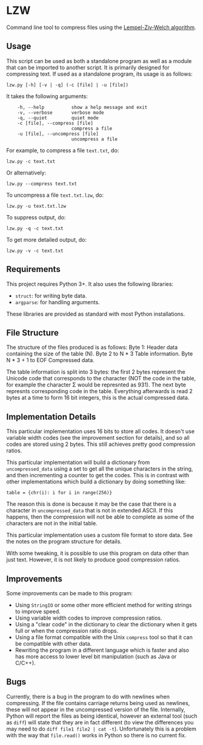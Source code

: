 # LZW

Command line tool to compress files using the [Lempel-Ziv-Welch
algorithm](https://en.wikipedia.org/wiki/Lempel%E2%80%93Ziv%E2%80%93Welch).

## Usage

This script can be used as both a standalone program as well as a module
that can be imported to another script. It is primarily designed for
compressing text. If used as a standalone program, its usage is as follows:

```
lzw.py [-h] [-v | -q] (-c [file] | -u [file])
```

It takes the following arguments:

```
    -h, --help          show a help message and exit
    -v, --verbose       verbose mode
    -q, --quiet         quiet mode
    -c [file], --compress [file]
                        compress a file
    -u [file], --uncompress [file]
                        uncompress a file
```

For example, to compress a file `text.txt`, do:

```
lzw.py -c text.txt
```

Or alternatively:

```
lzw.py --compress text.txt
```

To uncompress a file `text.txt.lzw`, do:

```
lzw.py -u text.txt.lzw
```

To suppress output, do:

```
lzw.py -q -c text.txt
```

To get more detailed output, do:

```
lzw.py -v -c text.txt
```

## Requirements

This project requires Python 3+. It also uses the following libraries:

- `struct`: for writing byte data.
- `argparse`: for handling arguments.

These libraries are provided as standard with most Python installations.

## File Structure

The structure of the files produced is as follows:
    Byte 1:                 Header data containing the size of the table (N).
    Byte 2 to N * 3         Table information.
    Byte N * 3 + 1 to EOF   Compressed data.

The table information is split into 3 bytes: the first 2 bytes represent the
Unicode code that corresponds to the character (NOT the code in the table, for
example the character Σ would be represnted as 931). The next byte represnts
corresponding code in the table. Everything afterwards is read 2 bytes at a
time to form 16 bit integers, this is the actual compressed data.

## Implementation Details

This particular implementation uses 16 bits to store all codes. It doesn't use
variable width codes (see the improvement section for details), and so all
codes are stored using 2 bytes. This still achieves pretty good compression
ratios.

This particular implementation will build a dictionary from
`uncompressed_data` using a set to get all the unique characters in the
string, and then incrementing a counter to get the codes. This is in contrast
with other implementations which build a dictionary by doing something like:

```
table = {chr(i): i for i in range(256)}
```

The reason this is done is because it may be the case that there is a
character in `uncompressed_data` that is not in extended ASCII. If this
happens, then the compression will not be able to complete as some of the
characters are not in the initial table.

This particular implementation uses a custom file format to store data. See
the notes on the program structure for details.

With some tweaking, it is possible to use this program on data other than just
text. However, it is not likely to produce good compression ratios.

## Improvements

Some improvements can be made to this program:

- Using `StringIO` or some other more efficient method for writing strings to
improve speed.
- Using variable width codes to improve compression ratios.
- Using a "clear code" in the dictionary to clear the dictionary when it gets
full or when the compression ratio drops.
- Using a file format compatible with the Unix `compress` tool so that it can
be compatible with other data.
- Rewriting the program in a different language which is faster and also has
more access to lower level bit manipulation (such as Java or C/C++).

## Bugs

Currently, there is a bug in the program to do with newlines when compressing.
If the file contains carriage returns being used as newlines, these will not
appear in the uncompressed version of the file. Internally, Python will report
the files as being identical, however an external tool (such as `diff`) will
state that they are in fact different (to view the differences you may need to
do `diff file1 file2 | cat -t`). Unfortunately this is a problem with the way
that `file.read()` works in Python so there is no current fix.
